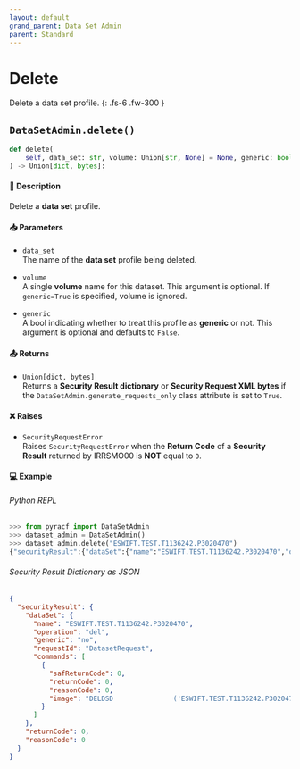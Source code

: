 ```yaml
---
layout: default
grand_parent: Data Set Admin
parent: Standard
---
```


# Delete

Delete a data set profile.
{: .fs-6 .fw-300 }

## `DataSetAdmin.delete()`

```python
def delete(
    self, data_set: str, volume: Union[str, None] = None, generic: bool = False
) -> Union[dict, bytes]:
```

#### 📄 Description

Delete a **data set** profile.

#### 📥 Parameters
* `data_set`<br>
  The name of the **data set** profile being deleted.

* `volume`<br>
  A single **volume** name for this dataset. This argument is optional. If `generic=True` is specified, volume is ignored.

* `generic`<br>
  A bool indicating whether to treat this profile as **generic** or not. This argument is optional and defaults to `False`.

#### 📤 Returns
* `Union[dict, bytes]`<br>
  Returns a **Security Result dictionary** or **Security Request XML bytes** if the `DataSetAdmin.generate_requests_only` class attribute is set to `True`.

#### ❌ Raises
* `SecurityRequestError`<br>
  Raises `SecurityRequestError` when the **Return Code** of a **Security Result** returned by IRRSMO00 is **NOT** equal to `0`.

#### 💻 Example

###### Python REPL
```python
>>> from pyracf import DataSetAdmin
>>> dataset_admin = DataSetAdmin()
>>> dataset_admin.delete("ESWIFT.TEST.T1136242.P3020470")
{"securityResult":{"dataSet":{"name":"ESWIFT.TEST.T1136242.P3020470","operation":"del","generic":"no","requestId":"DatasetRequest","commands":[{"safReturnCode":0,"returnCode":0,"reasonCode":0,"image":"DELDSD               ('ESWIFT.TEST.T1136242.P3020470')"}]},"returnCode":0,"reasonCode":0}}
```

###### Security Result Dictionary as JSON
```json
{
  "securityResult": {
    "dataSet": {
      "name": "ESWIFT.TEST.T1136242.P3020470",
      "operation": "del",
      "generic": "no",
      "requestId": "DatasetRequest",
      "commands": [
        {
          "safReturnCode": 0,
          "returnCode": 0,
          "reasonCode": 0,
          "image": "DELDSD               ('ESWIFT.TEST.T1136242.P3020470')"
        }
      ]
    },
    "returnCode": 0,
    "reasonCode": 0
  }
}
```